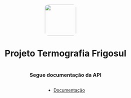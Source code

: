 <div style="display: flex; flex-direction: column; align-items: center; justify-content: center">

<img src="/public/favicon.ico" style="border-radius: 10%; width: 100px; height: auto; margin-right: 2rem" /> 
<h1>Projeto Termografia Frigosul</h1>
<h3>Segue documentação da API</h3>

- [Documentação](./docs/index.md)
</div>




